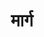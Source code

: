 ---
title: मार्ग

type: chapter

order:
  aagam: 
    position: 2
    depth: 1
  book: 
    position: 1
    depth: 2
  chapter: 
    position: 11
    depth: 3

parent:
  type: book

children:
  type: sutra
  count: 10

---